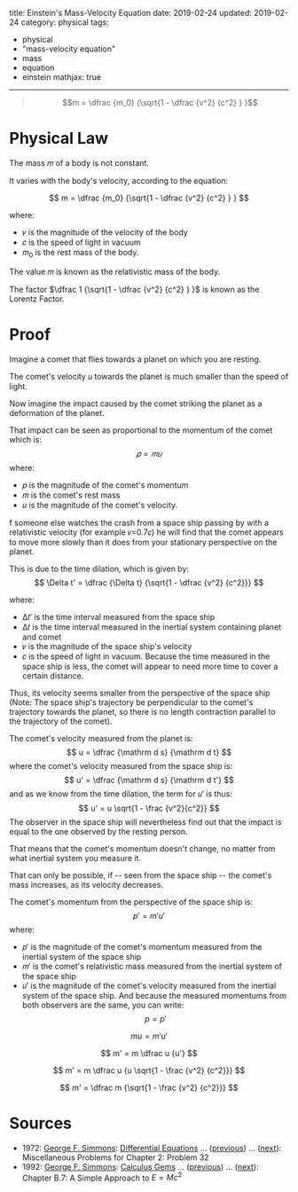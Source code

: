 title: Einstein's Mass-Velocity Equation
date: 2019-02-24
updated: 2019-02-24
category: physical
tags:
 - physical
 - "mass-velocity equation"
 - mass
 - equation
 - einstein
mathjax: true
---
> $$m = \dfrac {m_0} {\sqrt{1 - \dfrac {v^2} {c^2} } }$$
<!-- more -->

# Physical Law
The mass 𝑚 of a body is not constant.

It varies with the body's velocity, according to the equation:

$$
m = \dfrac {m_0} {\sqrt{1 - \dfrac {v^2} {c^2} } }
$$

where:
- 𝑣 is the magnitude of the velocity of the body
- 𝑐 is the speed of light in vacuum
- 𝑚<sub>0</sub> is the rest mass of the body.

The value 𝑚 is known as the relativistic mass of the body.

The factor $\dfrac 1 {\sqrt{1 - \dfrac {v^2} {c^2} } }$ is known as the Lorentz Factor.

# Proof
Imagine a comet that flies towards a planet on which you are resting.

The comet's velocity 𝑢 towards the planet is much smaller than the speed of light.

Now imagine the impact caused by the comet striking the planet as a deformation of the planet.

That impact can be seen as proportional to the momentum of the comet which is:
$$
𝑝=𝑚𝑢
$$
where:
- 𝑝 is the magnitude of the comet's momentum
- 𝑚 is the comet's rest mass
- 𝑢 is the magnitude of the comet's velocity.

f someone else watches the crash from a space ship passing by with a relativistic velocity (for example 𝑣=0.7𝑐) he will find that the comet appears to move more slowly than it does from your stationary perspective on the planet.

This is due to the time dilation, which is given by:
$$
\Delta t' = \dfrac {\Delta t} {\sqrt{1 - \dfrac {v^2} {c^2}}}
$$

where:
- Δ𝑡′ is the time interval measured from the space ship
- Δ𝑡 is the time interval measured in the inertial system containing planet and comet
- 𝑣 is the magnitude of the space ship's velocity
- 𝑐 is the speed of light in vacuum.
Because the time measured in the space ship is less, the comet will appear to need more time to cover a certain distance.

Thus, its velocity seems smaller from the perspective of the space ship (Note: The space ship's trajectory be perpendicular to the comet's trajectory towards the planet, so there is no length contraction parallel to the trajectory of the comet).

The comet's velocity measured from the planet is:
$$
u = \dfrac {\mathrm d s} {\mathrm d t}
$$
where the comet's velocity measured from the space ship is:
$$
u' = \dfrac {\mathrm d s} {\mathrm d t'}
$$
and as we know from the time dilation, the term for 𝑢′ is thus:
$$
u' = u \sqrt{1 - \frac {v^2}{c^2}}
$$
The observer in the space ship will nevertheless find out that the impact is equal to the one observed by the resting person.

That means that the comet's momentum doesn't change, no matter from what inertial system you measure it.

That can only be possible, if -- seen from the space ship -- the comet's mass increases, as its velocity decreases.

The comet's momentum from the perspective of the space ship is:
$$
p' = m' u'
$$
where:
- 𝑝′ is the magnitude of the comet's momentum measured from the inertial system of the space ship
- 𝑚′ is the comet's relativistic mass measured from the inertial system of the space ship
- 𝑢′ is the magnitude of the comet's velocity measured from the inertial system of the space ship.
And because the measured momentums from both observers are the same, you can write:
$$
p = p'
$$

$$
m u = m' u'
$$

$$
m' = m \dfrac u {u'}
$$

$$
m' = m \dfrac u {u \sqrt{1 - \frac {v^2} {c^2}}}
$$

$$
m' = \dfrac m {\sqrt{1 - \frac {v^2} {c^2}}}
$$

# Sources
- 1972: [George F. Simmons](https://proofwiki.org/wiki/Mathematician:George_F._Simmons): [Differential Equations](https://proofwiki.org/wiki/Book:George_F._Simmons/Differential_Equations) ... ([previous](https://proofwiki.org/wiki/Definition:Burnout_Height)) ... ([next](https://proofwiki.org/wiki/Einstein%27s_Mass-Energy_Equation)): Miscellaneous Problems for Chapter 2: Problem 32
- 1992: [George F. Simmons](https://proofwiki.org/wiki/Mathematician:George_F._Simmons): [Calculus Gems](https://proofwiki.org/wiki/Book:George_F._Simmons/Calculus_Gems) ... ([previous](https://proofwiki.org/wiki/Definition:Linear_Momentum)) ... ([next](https://proofwiki.org/wiki/Einstein%27s_Law_of_Motion)): Chapter B.7: A Simple Approach to $E = M c^2$
